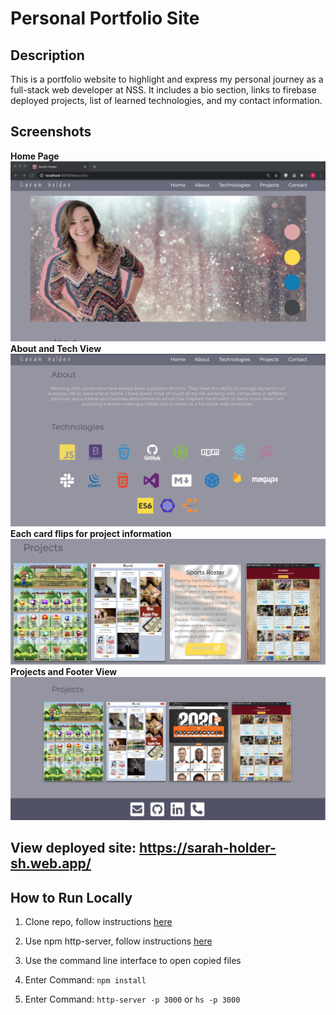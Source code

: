 # Personal Portfolio Site

## Description

This is a portfolio website to highlight and express my personal journey as a full-stack web developer at NSS. It includes a bio section, links to firebase deployed projects, list of learned technologies, and my contact information.

## Screenshots

**Home Page**
![home page view](screenshots/homeView.png)
**About and Tech View**
![about and tech view](screenshots/aboutAndTech.png)
**Each card flips for project information**
![card flip](screenshots/projectCardFlip.png)
**Projects and Footer View**
![projects and footer view](screenshots/projectsAndFooter.png)

## View deployed site: https://sarah-holder-sh.web.app/

## How to Run Locally

1. Clone repo, follow instructions [here](https://help.github.com/en/github/creating-cloning-and-archiving-repositories/cloning-a-repository#about-cloning-a-repository)

2. Use npm http-server, follow instructions [here](https://www.npmjs.com/package/http-server)

3. Use the command line interface to open copied files

4. Enter Command: `npm install`

5. Enter Command: `http-server -p 3000` or `hs -p 3000`
